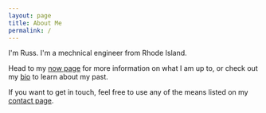 ```yaml
---
layout: page
title: About Me
permalink: /
---
```


I'm Russ. I'm a mechnical engineer from Rhode Island.

Head to my [now page](/now) for more information on what I am up to, or check out my [bio](/bio) to learn about my past.

If you want to get in touch, feel free to use any of the means listed on my [contact page](/contact).
